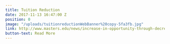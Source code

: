```yaml
---
title: Tuition Reduction
date: 2017-11-13 16:47:00 Z
position: 0
image: "/uploads/tuitionreductionWebBanner%20copy-5fa3fb.jpg"
link: http://www.masters.edu/news/increase-in-opportunity-through-decrease-in-tuition
button-text: Read More
---
```


